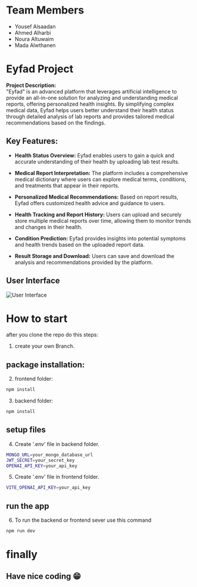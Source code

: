 # Team Members

- Yousef Alsaadan
- Ahmed Alharbi
- Noura Altuwaim
- Mada Alwthanen

# Eyfad Project

**Project Description:**  
"Eyfad" is an advanced platform that leverages artificial intelligence to provide an all-in-one solution for analyzing and understanding medical reports, offering personalized health insights. By simplifying complex medical data, Eyfad helps users better understand their health status through detailed analysis of lab reports and provides tailored medical recommendations based on the findings.

## Key Features:

- **Health Status Overview:** Eyfad enables users to gain a quick and accurate understanding of their health by uploading lab test results.

- **Medical Report Interpretation:** The platform includes a comprehensive medical dictionary where users can explore medical terms, conditions, and treatments that appear in their reports.

- **Personalized Medical Recommendations:** Based on report results, Eyfad offers customized health advice and guidance to users.

- **Health Tracking and Report History:** Users can upload and securely store multiple medical reports over time, allowing them to monitor trends and changes in their health.

- **Condition Prediction:** Eyfad provides insights into potential symptoms and health trends based on the uploaded report data.

- **Result Storage and Download:** Users can save and download the analysis and recommendations provided by the platform.

## User Interface

![User Interface](https://github.com/Yousef-Alsaadan/Eyfad-project/tree/master/frontend/public/UI.png?raw=true)

# How to start

after you clone the repo do this steps:

1. create your own Branch.

## package installation:

2. frontend folder:

```bash
npm install
```

3. backend folder:

```bash
npm install
```

## setup files

4. Create '.env' file in backend folder.

```bash
MONGO_URL=your_mongo_database_url
JWT_SECRET=your_secret_key
OPENAI_API_KEY=your_api_key
```

5. Create '.env' file in frontend folder.

```bash
VITE_OPENAI_API_KEY=your_api_key
```

## run the app

6. To run the backend or frontend sever use this command

```bash
npm run dev
```

# finally

## Have nice coding 😁
